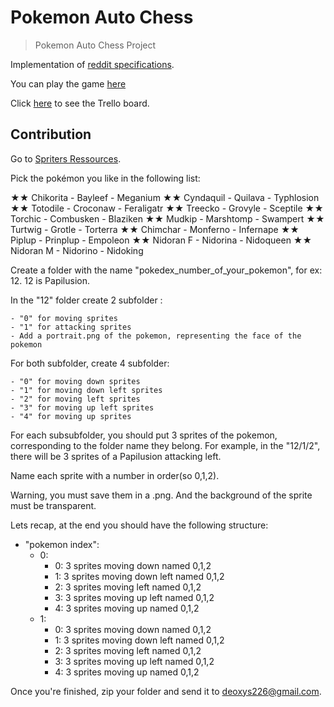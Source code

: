 # Pokemon Auto Chess

> Pokemon Auto Chess Project

Implementation of [reddit specifications](https://www.reddit.com/r/AutoChess/comments/ar4cjh/pokemon_autochess_concept/).

You can play the game [here](https://pokemon-auto-chess.herokuapp.com/)

Click [here](https://trello.com/b/u17YzNPR/pokemonautochess) to see the Trello board.

## Contribution

Go to [Spriters Ressources](https://www.spriters-resource.com/ds_dsi/pokemonmysterydungeonexplorersoftimedarkness/).

Pick the pokémon you like in the following list: 

★★ Chikorita - Bayleef - Meganium
★★ Cyndaquil - Quilava - Typhlosion
★★ Totodile - Croconaw - Feraligatr
★★ Treecko - Grovyle - Sceptile
★★ Torchic - Combusken - Blaziken
★★ Mudkip - Marshtomp - Swampert
★★ Turtwig - Grotle - Torterra
★★ Chimchar - Monferno - Infernape
★★ Piplup - Prinplup - Empoleon
★★ Nidoran F - Nidorina - Nidoqueen
★★ Nidoran M - Nidorino - Nidoking

Create a folder with the name "pokedex_number_of_your_pokemon", for ex: 12. 12 is Papilusion.

In the "12" folder create 2 subfolder :

    - "0" for moving sprites
    - "1" for attacking sprites
    - Add a portrait.png of the pokemon, representing the face of the pokemon

For both subfolder, create 4 subfolder:

    - "0" for moving down sprites
    - "1" for moving down left sprites
    - "2" for moving left sprites
    - "3" for moving up left sprites
    - "4" for moving up sprites

For each subsubfolder, you should put 3 sprites of the pokemon, corresponding to the folder name they belong. For example, in the "12/1/2", there will be 3 sprites of a Papilusion attacking left.

 Name each sprite with a number in order(so 0,1,2).

Warning, you must save them in a .png. And the background of the sprite must be transparent.

Lets recap, at the end you should have the following structure:

- "pokemon index":
    - 0:
        - 0: 3 sprites moving down named 0,1,2
        - 1: 3 sprites moving down left named 0,1,2
        - 2: 3 sprites moving left named 0,1,2
        - 3: 3 sprites moving up left named 0,1,2
        - 4: 3 sprites moving up named 0,1,2
    - 1:
        - 0: 3 sprites moving down named 0,1,2
        - 1: 3 sprites moving down left named 0,1,2
        - 2: 3 sprites moving left named 0,1,2
        - 3: 3 sprites moving up left named 0,1,2
        - 4: 3 sprites moving up named 0,1,2

Once you're finished, zip your folder and send it to deoxys226@gmail.com.